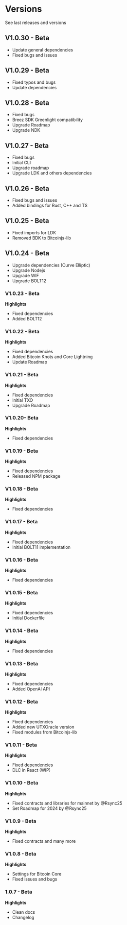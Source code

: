 # Versions

See last releases and versions

## V1.0.30 -  Beta

- Update general dependencies
- Fixed bugs and issues

## V1.0.29 -  Beta

- Fixed typos and bugs
- Update dependencies

## V1.0.28 -  Beta

- Fixed bugs
- Breez SDK Greenlight compatibility
- Upgrade Roadmap
- Upgrade NDK

## V1.0.27 -  Beta

- Fixed bugs
- Initial CLI
- Upgrade roadmap
- Upgrade LDK and others dependencies

## V1.0.26 -  Beta

- Fixed bugs and issues
- Added bindings for Rust, C++ and TS

## V1.0.25 -  Beta

- Fixed imports for LDK
- Removed BDK to Bitcoinjs-lib


## V1.0.24 -  Beta

- Upgrade dependencies (Curve Elliptic)
- Upgrade Nodejs
- Upgrade WIF
- Upgrade BOLT12

### V1.0.23 -  Beta 

**Highlights**

- Fixed dependencies
- Added BOLT12

### V1.0.22 -  Beta 

**Highlights**

- Fixed dependencies
- Added Bitcoin Knots and Core Lightning
- Update Roadmap

### V1.0.21 -  Beta 

**Highlights**

- Fixed dependencies
- Initial TXO
- Upgrade Roadmap

### V1.0.20- Beta 

**Highlights**

- Fixed dependencies

### V1.0.19 - Beta 

**Highlights**

- Fixed dependencies
- Released NPM package

### V1.0.18 - Beta 

**Highlights**

- Fixed dependencies


### V1.0.17 - Beta 

**Highlights**

- Fixed dependencies
- Initial BOLT11 implementation


### V1.0.16 - Beta 

**Highlights**

- Fixed dependencies

### V1.0.15 - Beta 

**Highlights**

- Fixed dependencies
- Initial Dockerfile

### V1.0.14 - Beta 

**Highlights**

- Fixed dependencies

### V1.0.13 - Beta 

**Highlights**

- Fixed dependencies
- Added OpenAI API

### V1.0.12 - Beta 

**Highlights**

- Fixed dependencies
- Added new UTXOracle version
- Fixed modules from Bitcoinjs-lib

### V1.0.11 - Beta

**Highlights**

- Fixed dependencies
- DLC in React (WIP)

### V1.0.10 - Beta

**Highlights**

- Fixed contracts and libraries for mainnet by @Rsync25
-  Set Roadmap for 2024 by @Rsync25

### V1.0.9 - Beta

**Highlights**

- Fixed contracts and many more

### V1.0.8 - Beta 

**Highlights**

- Settings for Bitcoin Core
- Fixed issues and bugs

### 1.0.7 - Beta

**Highlights**

 - Clean docs
 - Changelog 
